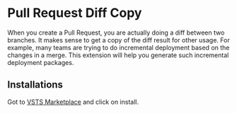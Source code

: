 # Pull Request Diff Copy

When you create a Pull Request, you are actually doing a diff between two branches. It makes sense to get a copy of the diff result for other usage. For example, many teams are trying to do incremental deployment based on the changes in a merge. This extension will help you generate such incremental deployment packages.

## Installations

Got to [VSTS Marketplace](https://marketplace.visualstudio.com/items?itemName=lean-soft.pull-request-diff-copy) and click on install.
